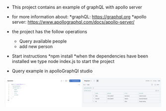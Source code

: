 * This project contains an example of graphQL with apollo server
* for more information about:
    *graphQL: https://graphql.org
    *apollo server: https://www.apollographql.com/docs/apollo-server/

* the project has the follow operations
    * Query available people
    * add new person

* Start instructions
    *npm install
    *when the dependencies have been installed we type node index.js to start the project

* Query example in apolloGraphQl studio

<img src="images/queryExample.png"
     alt="Query example in apollo server studio"
     style="float: left; margin-right: 10px;" />
